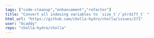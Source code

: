 ```yaml
---
tags: ["code-cleanup","enhancement","refactor"]
title: "Convert all indexing variables to `size_t`/`ptrdiff_t` "
html_url: "https://github.com/cholla-hydro/cholla/issues/271"
user: "bcaddy"
repo: "cholla-hydro/cholla"
---
```


